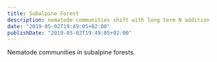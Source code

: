 ```yaml
---
title: Subalpine Forest
description: nematode communities shift with long term N addition
date: "2019-05-02T19:49:05+02:00"
publishDate: "2019-05-02T19:49:05+02:00"
---
```


Nematode communities in subalpine forests.